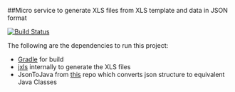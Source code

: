 ##Micro service to generate XLS files from XLS template and data in JSON format

[![Build Status](https://api.travis-ci.org/SEL-Columbia/json-to-xls.png)](https://travis-ci.org/SEL-Columbia/json-to-xls)

The following are the dependencies to run this project:

* [Gradle](http://www.gradle.org/) for build
* [jxls](http://jxls.sourceforge.net/) internally to generate the XLS files
* JsonToJava from [this](https://github.com/kumaranvram/JsonToJava) repo which converts json structure to equivalent Java Classes
